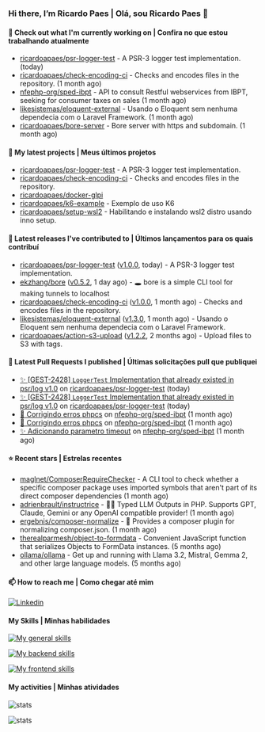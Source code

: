 ### Hi there, I’m Ricardo Paes | Olá, sou Ricardo Paes 👋 

#### 👷 Check out what I'm currently working on | Confira no que estou trabalhando atualmente

- [ricardoapaes/psr-logger-test](https://github.com/ricardoapaes/psr-logger-test) - A PSR-3 logger test implementation. (today)
- [ricardoapaes/check-encoding-ci](https://github.com/ricardoapaes/check-encoding-ci) - Checks and encodes files in the repository. (1 month ago)
- [nfephp-org/sped-ibpt](https://github.com/nfephp-org/sped-ibpt) - API to consult Restful webservices from IBPT, seeking for consumer taxes on sales (1 month ago)
- [likesistemas/eloquent-external](https://github.com/likesistemas/eloquent-external) - Usando o Eloquent sem nenhuma dependecia com o Laravel Framework. (1 month ago)
- [ricardoapaes/bore-server](https://github.com/ricardoapaes/bore-server) - Bore server with https and subdomain. (1 month ago)

#### 🌱 My latest projects | Meus últimos projetos

- [ricardoapaes/psr-logger-test](https://github.com/ricardoapaes/psr-logger-test) - A PSR-3 logger test implementation.
- [ricardoapaes/check-encoding-ci](https://github.com/ricardoapaes/check-encoding-ci) - Checks and encodes files in the repository.
- [ricardoapaes/docker-glpi](https://github.com/ricardoapaes/docker-glpi)
- [ricardoapaes/k6-example](https://github.com/ricardoapaes/k6-example) - Exemplo de uso K6
- [ricardoapaes/setup-wsl2](https://github.com/ricardoapaes/setup-wsl2) - Habilitando e instalando wsl2 distro usando inno setup.

#### 🔭 Latest releases I've contributed to | Últimos lançamentos para os quais contribuí

- [ricardoapaes/psr-logger-test](https://github.com/ricardoapaes/psr-logger-test) ([v1.0.0](https://github.com/ricardoapaes/psr-logger-test/releases/tag/v1.0.0), today) - A PSR-3 logger test implementation.
- [ekzhang/bore](https://github.com/ekzhang/bore) ([v0.5.2](https://github.com/ekzhang/bore/releases/tag/v0.5.2), 1 day ago) - 🕳 bore is a simple CLI tool for making tunnels to localhost
- [ricardoapaes/check-encoding-ci](https://github.com/ricardoapaes/check-encoding-ci) ([v1.0.0](https://github.com/ricardoapaes/check-encoding-ci/releases/tag/v1.0.0), 1 month ago) - Checks and encodes files in the repository.
- [likesistemas/eloquent-external](https://github.com/likesistemas/eloquent-external) ([v1.3.0](https://github.com/likesistemas/eloquent-external/releases/tag/v1.3.0), 1 month ago) - Usando o Eloquent sem nenhuma dependecia com o Laravel Framework.
- [ricardoapaes/action-s3-upload](https://github.com/ricardoapaes/action-s3-upload) ([v1.2.2](https://github.com/ricardoapaes/action-s3-upload/releases/tag/v1.2.2), 2 months ago) - Upload files to S3 with tags.

#### 🔨 Latest Pull Requests I published | Últimas solicitações pull que publiquei

- [✨ [GEST-2428] `LoggerTest` Implementation that already existed in psr/log v1.0](https://github.com/ricardoapaes/psr-logger-test/pull/2) on [ricardoapaes/psr-logger-test](https://github.com/ricardoapaes/psr-logger-test) (today)
- [✨ [GEST-2428] `LoggerTest` Implementation that already existed in psr/log v1.0](https://github.com/ricardoapaes/psr-logger-test/pull/1) on [ricardoapaes/psr-logger-test](https://github.com/ricardoapaes/psr-logger-test) (today)
- [🚨 Corrigindo erros phpcs](https://github.com/nfephp-org/sped-ibpt/pull/31) on [nfephp-org/sped-ibpt](https://github.com/nfephp-org/sped-ibpt) (1 month ago)
- [🚨 Corrigindo erros phpcs](https://github.com/nfephp-org/sped-ibpt/pull/30) on [nfephp-org/sped-ibpt](https://github.com/nfephp-org/sped-ibpt) (1 month ago)
- [✨ Adicionando parametro timeout](https://github.com/nfephp-org/sped-ibpt/pull/29) on [nfephp-org/sped-ibpt](https://github.com/nfephp-org/sped-ibpt) (1 month ago)

#### ⭐ Recent stars | Estrelas recentes

- [maglnet/ComposerRequireChecker](https://github.com/maglnet/ComposerRequireChecker) - A CLI tool to check whether a specific composer package uses imported symbols that aren&#39;t part of its direct composer dependencies (1 month ago)
- [adrienbrault/instructrice](https://github.com/adrienbrault/instructrice) - 👩‍🏫 Typed LLM Outputs in PHP. Supports GPT, Claude, Gemini or any OpenAI compatible provider! (1 month ago)
- [ergebnis/composer-normalize](https://github.com/ergebnis/composer-normalize) - 🎵 Provides a composer plugin for normalizing composer.json. (1 month ago)
- [therealparmesh/object-to-formdata](https://github.com/therealparmesh/object-to-formdata) - Convenient JavaScript function that serializes Objects to FormData instances. (5 months ago)
- [ollama/ollama](https://github.com/ollama/ollama) - Get up and running with Llama 3.2, Mistral, Gemma 2, and other large language models. (5 months ago)

#### 📫 How to reach me | Como chegar até mim

[![Linkedin](https://img.shields.io/badge/LinkedIn-0077B5?style=for-the-badge&logo=linkedin&logoColor=white)](https://www.linkedin.com/in/ricardo-paes-5039ba4b)

#### My Skills | Minhas habilidades

[![My general skills](https://skillicons.dev/icons?i=linux,bash,git,docker,aws,gcp,kubernetes,githubactions,nginx,sentry,vim,vscode)](https://skillicons.dev)

[![My backend skills](https://skillicons.dev/icons?i=php,java,nodejs,go,kotlin,ts,laravel,androidstudio)](https://skillicons.dev)

[![My frontend skills](https://skillicons.dev/icons?i=webpack,react,angular,js,html,css,jquery)](https://skillicons.dev)

#### My activities | Minhas atividades

![stats](https://github-readme-stats.vercel.app/api?username=ricardoapaes&show_icons=true&hide_title=false&count_private=true&theme=radical&border_color=000000)

![stats](https://github-readme-stats.vercel.app/api/top-langs/?username=ricardoapaes&layout=compact&langs_count=16&theme=radical&&count_private=true&border_color=000000)